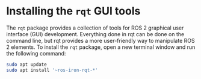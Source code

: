 # Installing the `rqt` GUI tools

The `rqt` package provides a collection of tools for ROS 2 graphical user interface (GUI) development.
Everything done in rqt can be done on the command line, but rqt provides a more user-friendly way to manipulate ROS 2 elements.
To install the `rqt` package, open a new terminal window and run the following command:

```bash
sudo apt update
sudo apt install '~ros-iron-rqt-*'
```
